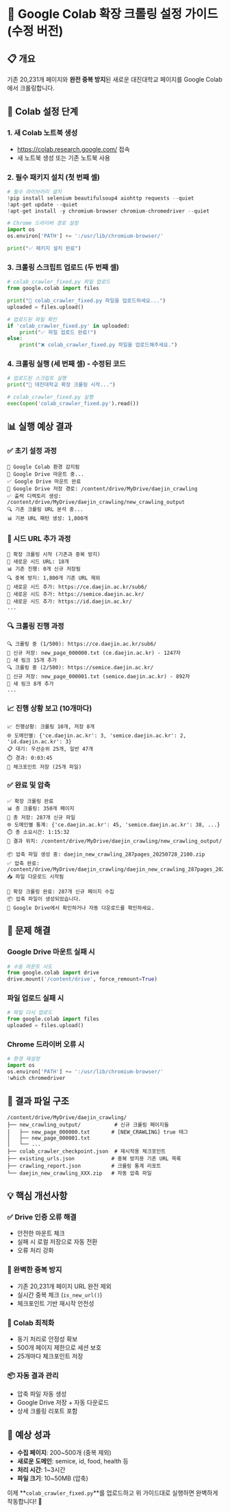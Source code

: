 # 🚀 Google Colab 확장 크롤링 설정 가이드 (수정 버전)

## 📋 개요
기존 20,231개 페이지와 **완전 중복 방지**된 새로운 대진대학교 페이지를 Google Colab에서 크롤링합니다.

## 🔧 Colab 설정 단계

### 1. 새 Colab 노트북 생성
- https://colab.research.google.com/ 접속
- 새 노트북 생성 또는 기존 노트북 사용

### 2. 필수 패키지 설치 (첫 번째 셀)
```python
# 필수 라이브러리 설치
!pip install selenium beautifulsoup4 aiohttp requests --quiet
!apt-get update --quiet
!apt-get install -y chromium-browser chromium-chromedriver --quiet

# Chrome 드라이버 경로 설정
import os
os.environ['PATH'] += ':/usr/lib/chromium-browser/'

print("✅ 패키지 설치 완료")
```

### 3. 크롤링 스크립트 업로드 (두 번째 셀)
```python
# colab_crawler_fixed.py 파일 업로드
from google.colab import files

print("📁 colab_crawler_fixed.py 파일을 업로드하세요...")
uploaded = files.upload()

# 업로드된 파일 확인
if 'colab_crawler_fixed.py' in uploaded:
    print("✅ 파일 업로드 완료!")
else:
    print("❌ colab_crawler_fixed.py 파일을 업로드해주세요.")
```

### 4. 크롤링 실행 (세 번째 셀) - **수정된 코드**
```python
# 업로드된 스크립트 실행
print("🚀 대진대학교 확장 크롤링 시작...")

# colab_crawler_fixed.py 실행
exec(open('colab_crawler_fixed.py').read())
```

## 📊 실행 예상 결과

### ✅ 초기 설정 과정
```
🔗 Google Colab 환경 감지됨
📂 Google Drive 마운트 중...
✅ Google Drive 마운트 완료
📂 Google Drive 저장 경로: /content/drive/MyDrive/daejin_crawling
✅ 출력 디렉토리 생성: /content/drive/MyDrive/daejin_crawling/new_crawling_output
🔍 기존 크롤링 URL 분석 중...
📊 기본 URL 패턴 생성: 1,800개
```

### 🌱 시드 URL 추가 과정
```
🚀 확장 크롤링 시작 (기존과 중복 방지)
🎯 새로운 시드 URL: 18개
📊 기존 진행: 0개 신규 저장됨
🔍 중복 방지: 1,800개 기존 URL 제외
🌱 새로운 시드 추가: https://ce.daejin.ac.kr/sub6/
🌱 새로운 시드 추가: https://semice.daejin.ac.kr/
🌱 새로운 시드 추가: https://id.daejin.ac.kr/
...
```

### 🔍 크롤링 진행 과정
```
🔍 크롤링 중 (1/500): https://ce.daejin.ac.kr/sub6/
💾 신규 저장: new_page_000000.txt (ce.daejin.ac.kr) - 1247자
🔗 새 링크 15개 추가
🔍 크롤링 중 (2/500): https://semice.daejin.ac.kr/
💾 신규 저장: new_page_000001.txt (semice.daejin.ac.kr) - 892자
🔗 새 링크 8개 추가
...
```

### 📈 진행 상황 보고 (10개마다)
```
📈 진행상황: 크롤링 10개, 저장 8개
🌐 도메인별: {'ce.daejin.ac.kr': 3, 'semice.daejin.ac.kr': 2, 'id.daejin.ac.kr': 3}
📋 대기: 우선순위 25개, 일반 47개
⏱️ 경과: 0:03:45
💾 체크포인트 저장 (25개 파일)
```

### ✅ 완료 및 압축
```
✅ 확장 크롤링 완료
📊 총 크롤링: 350개 페이지
💾 총 저장: 287개 신규 파일
🌐 도메인별 통계: {'ce.daejin.ac.kr': 45, 'semice.daejin.ac.kr': 38, ...}
⏱️ 총 소요시간: 1:15:32
📁 결과 위치: /content/drive/MyDrive/daejin_crawling/new_crawling_output/

📦 압축 파일 생성 중: daejin_new_crawling_287pages_20250728_2100.zip
✅ 압축 완료: /content/drive/MyDrive/daejin_crawling/daejin_new_crawling_287pages_20250728_2100.zip
📥 파일 다운로드 시작됨

🎉 확장 크롤링 완료: 287개 신규 페이지 수집
📦 압축 파일이 생성되었습니다.
📂 Google Drive에서 확인하거나 자동 다운로드를 확인하세요.
```

## 🔧 문제 해결

### Google Drive 마운트 실패 시
```python
# 수동 마운트 시도
from google.colab import drive
drive.mount('/content/drive', force_remount=True)
```

### 파일 업로드 실패 시
```python
# 파일 다시 업로드
from google.colab import files
uploaded = files.upload()
```

### Chrome 드라이버 오류 시
```python
# 환경 재설정
import os
os.environ['PATH'] += ':/usr/lib/chromium-browser/'
!which chromedriver
```

## 📁 결과 파일 구조

```
/content/drive/MyDrive/daejin_crawling/
├── new_crawling_output/           # 신규 크롤링 페이지들
│   ├── new_page_000000.txt       # [NEW_CRAWLING] true 태그
│   ├── new_page_000001.txt
│   └── ...
├── colab_crawler_checkpoint.json  # 재시작용 체크포인트
├── existing_urls.json            # 중복 방지용 기존 URL 목록
├── crawling_report.json          # 크롤링 통계 리포트
└── daejin_new_crawling_XXX.zip   # 자동 압축 파일
```

## 💡 핵심 개선사항

### ✅ Drive 인증 오류 해결
- 안전한 마운트 체크
- 실패 시 로컬 저장으로 자동 전환
- 오류 처리 강화

### 🎯 완벽한 중복 방지
- 기존 20,231개 페이지 URL 완전 제외
- 실시간 중복 체크 (`is_new_url()`)
- 체크포인트 기반 재시작 안전성

### 🚀 Colab 최적화
- 동기 처리로 안정성 확보
- 500개 페이지 제한으로 세션 보호
- 25개마다 체크포인트 저장

### 📦 자동 결과 관리
- 압축 파일 자동 생성
- Google Drive 저장 + 자동 다운로드
- 상세 크롤링 리포트 포함

## 🎯 예상 성과

- **수집 페이지**: 200~500개 (중복 제외)
- **새로운 도메인**: semice, id, food, health 등
- **처리 시간**: 1~3시간
- **파일 크기**: 10~50MB (압축)

이제 **`colab_crawler_fixed.py`**를 업로드하고 위 가이드대로 실행하면 완벽하게 작동합니다! 🚀